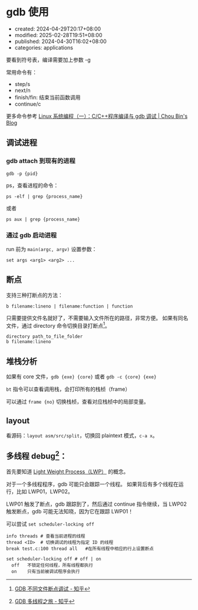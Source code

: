 # gdb 使用

-   created: 2024-04-29T20:17+08:00
-   modified: 2025-02-28T19:51+08:00
-   published: 2024-04-30T16:02+08:00
-   categories: applications

要看到符号表，编译需要加上参数 -g

常用命令有：

-   step/s
-   next/n
-   finish/fin: 结束当前函数调用
-   continue/c

更多命令参考 [Linux 系统编程（一）：C/C\+\+程序编译与 gdb 调试 \| Chou Bin's Blog](https://choubin.site/2020/02/15/apue-hm01/)

## 调试进程

### gdb attach 到现有的进程

`gdb -p {pid}`

ps，查看进程的命令：

```shell
ps -elf | grep {process_name}
```

或者

```shell
ps aux | grep {process_name}
```

### 通过 gdb 启动进程

run 前为 `main(argc, argv)` 设置参数：

```shell
set args <arg1> <arg2> ...
```

## 断点

支持三种打断点的方法：

`b filename:lineno | filename:function | function`

只需要提供文件名就好了，不需要输入文件所在的路径，非常方便。
如果有同名文件，通过 directory 命令切换目录打断点[^1]。

```shell
directory path_to_file_folder
b filename:lineno
```

## 堆栈分析

如果有 core 文件，`gdb {exe} {core}` 或者 `gdb -c {core} {exe}`

`bt` 指令可以查看调用栈，会打印所有的栈桢（frame）

可以通过 `frame {no}` 切换栈桢，查看对应栈桢中的局部变量。

## layout

看源码：`layout asm/src/split`，切换回 plaintext 模式，`c-a x`。

## 多线程 debug[^2]：

首先要知道 [Light Weight Process（LWP）](../operating-system/process-thread-lwp.md) 的概念。

对于一个多线程程序，gdb 可能只会跟踪一个线程。
如果背后有多个线程在运行，比如 LWP01，LWP02。

LWP01 触发了断点，gdb 跟踪到了，然后通过 continue 指令继续，当 LWP02 触发断点，gdb 可能无法知晓，因为它在跟踪 LWP01！

可以尝试 `set scheduler-locking off`

```shell
info threads # 查看当前进程的线程
thread <ID>  # 切换调试的线程为指定 ID 的线程
break test.c:100 thread all   #在所有线程中相应的行上设置断点

set scheduler-locking off # off | on
  off   不锁定任何线程，所有线程都执行
  on    只有当前被调试程序会执行
```

[^1]: [GDB 不同文件断点调试 \- 知乎](https://zhuanlan.zhihu.com/p/98811602)
[^2]: [GDB 多线程之旅 \- 知乎](https://zhuanlan.zhihu.com/p/173652671)
